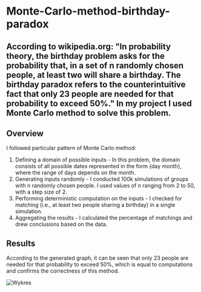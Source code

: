 # Monte-Carlo-method-birthday-paradox

## According to wikipedia.org: "In probability theory, the birthday problem asks for the probability that, in a set of n randomly chosen people, at least two will share a birthday. The birthday paradox refers to the counterintuitive fact that only 23 people are needed for that probability to exceed 50%." In my project I used Monte Carlo method to solve this problem.

## Overview
I followed particular pattern of Monte Carlo method:
1. Defining a domain of possible inputs - In this problem, the domain consists of all possible dates represented in the form {day month}, where the range of days depends on the month. 
2. Generating inputs randomly - I conducted 100k simulations of groups with n randomly chosen people. I used values of n ranging from 2 to 50, with a step size of 2.
3. Performing deterministic computation on the inputs - I checked for matching (i.e., at least two people sharing a birthday) in a single simulation.
4. Aggregating the results - I calculated the percentage of matchings and drew conclusions based on the data.

## Results
According to the generated graph, it can be seen that only 23 people are needed for that probability to exceed 50%, which is equal to computations and confirms the correctness of this method.

![Wykres](https://github.com/01Cramer/Monte-Carlo-Method-Birthday-Paradox/assets/115926987/4e10010f-8221-463d-8c6d-527650aa1758)











